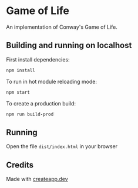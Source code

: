 # Game of Life

An implementation of Conway's Game of Life.

## Building and running on localhost

First install dependencies:

```sh
npm install
```

To run in hot module reloading mode:

```sh
npm start
```

To create a production build:

```sh
npm run build-prod
```

## Running

Open the file `dist/index.html` in your browser

## Credits

Made with [createapp.dev](https://createapp.dev/)
